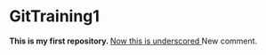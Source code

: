 # GitTraining1
<b> This is my first repository. </b>
<ins> Now this is underscored </ins>
New comment.

